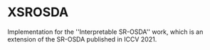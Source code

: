 # XSROSDA
Implementation for the ''Interpretable SR-OSDA'' work, which is an extension of the SR-OSDA published in ICCV 2021.
